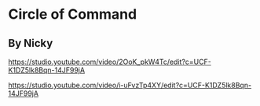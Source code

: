 # Circle of Command
## By Nicky

https://studio.youtube.com/video/2OoK_pkW4Tc/edit?c=UCF-K1DZ5lk8Bqn-14JF99jA

https://studio.youtube.com/video/i-uFvzTp4XY/edit?c=UCF-K1DZ5lk8Bqn-14JF99jA